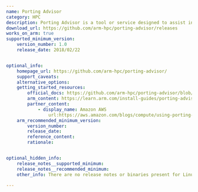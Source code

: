```yaml
---
name: Porting Advisor
category: HPC 
description: Porting Advisor is a tool or service designed to assist in adapting software applications for compatibility with different platforms or environments.
download_url: https://github.com/arm-hpc/porting-advisor/releases
works_on_arm: true
supported_minimum_version:
    version_number: 1.0
    release_date: 2018/02/22


optional_info:
    homepage_url: https://github.com/arm-hpc/porting-advisor/
    support_caveats:
    alternative_options: 
    getting_started_resources:
        official_docs: https://github.com/arm-hpc/porting-advisor/blob/master/README.md
        arm_content: https://learn.arm.com/install-guides/porting-advisor/
        partner_content:
            - display_name: Amazon AWS
                url:https://aws.amazon.com/blogs/compute/using-porting-advisor-for-graviton/
    arm_recommended_minimum_version:
        version_number: 
        release_date:
        reference_content:
        rationale:


optional_hidden_info:
    release_notes__supported_minimum: 
    release_notes__recommended_minimum:
    other_info: There are no release notes or binaries present for Linux/ARM64. Porting Advisor version 1.0 is installed and tested on the Neoverse N1, using steps mentioned in [README.md](https://github.com/arm-hpc/porting-advisor/blob/v1.0/README.md).

---
```

